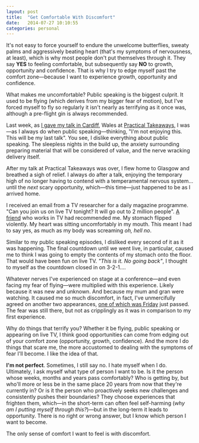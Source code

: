 ```yaml
---
layout: post
title:  "Get Comfortable With Discomfort"
date:   2014-07-27 10:10:55
categories: personal
---
```

It's not easy to force yourself to endure the unwelcome butterflies, sweaty palms and aggressively beating heart (that's my symptoms of nervousness, at least), which is why most people don't put themselves through it. They say <strong>YES</strong> to feeling comfortable, but subsequently say <strong>NO</strong> to growth, opportunity and confidence. That is why I try to edge myself past the comfort zone—because I want to experience growth, opportunity and confidence.

What makes me uncomfortable? Public speaking is the biggest culprit. It used to be flying (which derives from my bigger fear of motion), but I've forced myself to fly so regularly it isn't nearly as terrifying as it once was, although a pre-flight gin is always recommended.

Last week, as <a href="http://insurancebyjack.co.uk/news/2014/07/24/practical-takeaways.html">I gave my talk in Cardiff</a>, Wales at <a href="http://practicaltakeaways.co.uk">Practical Takeaways</a>, I was—as I always do when public speaking—thinking, "I'm not enjoying this. This will be my last talk". You see, I dislike everything about public speaking. The sleepless nights in the build up, the anxiety surrounding preparing material that will be considered of value, and the nerve wracking delivery itself.

After my talk at Practical Takeaways was over, I flew home to Glasgow and breathed a sigh of relief. I always do after a talk, enjoying the temporary high of no longer having to contend with a temperamental nervous system… until the <em>next</em> scary opportunity, which—this time—just happened to be as I arrived home.

I received an email from a TV researcher for a daily magazine programme. "Can you join us on live TV tonight? It will go out to 2 million people". <a href="http://twitter.com/hellorogue">A friend</a> who works in TV had recommended me. My stomach flipped violently. My heart was sitting uncomfortably in my mouth. This meant I had to say yes, as much as my body was screaming <em>oh, hell no</em>.

Similar to my public speaking episodes, I disliked every second of it as it was happening. The final countdown until we went live, in particular, caused me to think I was going to empty the contents of my stomach onto the floor. That would have been fun on live TV. <em>"This is it. No going back"</em>, I thought to myself as the countdown closed in on 3-2-1….

Whatever nerves I've experienced on stage at a conference—and even facing my fear of flying—were multiplied with this experience. Likely because it was new and unknown. And because my mum and gran were watching. It caused me so much discomfort, in fact, I've unmercifully agreed on another two appearances, <a href="https://twitter.com/danrubin/status/492720040324898816">one of which was Friday</a> just passed. The fear was still there, but not as cripplingly as it was in comparison to my first experience.

Why do things that terrify you? Whether it be flying, public speaking or appearing on live TV, I think good opportunities can come from edging out of your comfort zone (opportunity, growth, confidence). And the more I do things that scare me, the more accustomed to dealing with the symptoms of fear I'll become. I like the idea of that.

<strong>I'm not perfect</strong>. Sometimes, I still say no. I hate myself when I do. Ultimately, I ask myself what type of person I want to be. Is it the person whose weeks, months and years pass comfortably? Who is getting by, but who'll more or less be in the same place 20 years from now that they're currently in? Or is it the person who proactively seeks new challenges and consistently pushes their boundaries? They choose experiences that frighten them, which—in the short-term can often feel self-harming (<em>why am I putting myself through this?</em>)—but in the long-term it leads to opportunity. There is no right or wrong answer, but I know which person I want to become.

The only sense of comfort I want to feel is with discomfort.